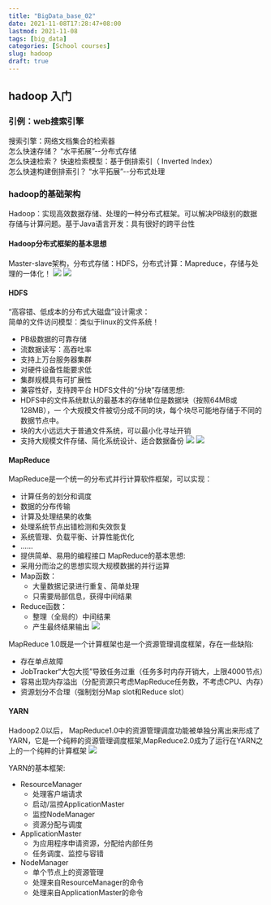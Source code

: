 ```yaml
---
title: "BigData_base_02"
date: 2021-11-08T17:28:47+08:00
lastmod: 2021-11-08
tags: [big_data]
categories: [School courses]
slug: hadoop
draft: true
---
```

## hadoop 入门
### 引例：web搜索引擎
搜索引擎：网络文档集合的检索器   
怎么快速存储？  “水平拓展”--分布式存储    
怎么快速检索？   快速检索模型：基于倒排索引（ Inverted Index）  
怎么快速构建倒排索引？   “水平拓展”--分布式处理
### hadoop的基础架构
Hadoop：实现高效数据存储、处理的一种分布式框架。可以解决PB级别的数据存储与计算问题。基于Java语言开发：具有很好的跨平台性
#### Hadoop分布式框架的基本思想
Master-slave架构，分布式存储：HDFS，分布式计算：Mapreduce，存储与处理的一体化！
![](https://raw.githubusercontent.com/QizhengZou/Drawing_bed/main/20211108185129.png)
![](https://raw.githubusercontent.com/QizhengZou/Drawing_bed/main/20211108185218.png)

#### HDFS    
“高容错、低成本的分布式大磁盘”设计需求：    
简单的文件访问模型：类似于linux的文件系统！
* PB级数据的可靠存储
* 流数据读写：高吞吐率
* 支持上万台服务器集群
* 对硬件设备性能要求低
* 集群规模具有可扩展性
* 兼容性好，支持跨平台
HDFS文件的“分块”存储思想:    
* HDFS中的文件系统默认的最基本的存储单位是数据块（按照64MB或128MB），一
个大规模文件被切分成不同的块，每个块尽可能地存储于不同的数据节点中。
* 块的大小远远大于普通文件系统，可以最小化寻址开销
* 支持大规模文件存储、简化系统设计、适合数据备份
![](https://raw.githubusercontent.com/QizhengZou/Drawing_bed/main/20211108190014.png)
![](https://raw.githubusercontent.com/QizhengZou/Drawing_bed/main/20211108192232.png)

#### MapReduce    
MapReduce是一个统一的分布式并行计算软件框架，可以实现：
* 计算任务的划分和调度
* 数据的分布传输
* 计算及处理结果的收集
* 处理系统节点出错检测和失效恢复
* 系统管理、负载平衡、计算性能优化
* ……
* 提供简单、易用的编程接口
MapReduce的基本思想:   
* 采用分而治之的思想实现大规模数据的并行运算
* Map函数：
    * 大量数据记录进行重复、简单处理
    * 只需要局部信息，获得中间结果
* Reduce函数：
    * 整理（全局的）中间结果
    * 产生最终结果输出
![](https://raw.githubusercontent.com/QizhengZou/Drawing_bed/main/20211108190837.png)

MapReduce 1.0既是一个计算框架也是一个资源管理调度框架，存在一些缺陷:    
* 存在单点故障
* JobTracker“大包大揽”导致任务过重（任务多时内存开销大，上限4000节点）
* 容易出现内存溢出（分配资源只考虑MapReduce任务数，不考虑CPU、内存）
* 资源划分不合理（强制划分Map slot和Reduce slot）
#### YARN
Hadoop2.0以后， MapReduce1.0中的资源管理调度功能被单独分离出来形成了YARN，它是一个纯粹的资源管理调度框架,MapReduce2.0成为了运行在YARN之上的一个纯粹的计算框架
![](https://raw.githubusercontent.com/QizhengZou/Drawing_bed/main/20211108185129.png)

YARN的基本框架:    
* ResourceManager
    * 处理客户端请求
    * 启动/监控ApplicationMaster
    * 监控NodeManager
    * 资源分配与调度
* ApplicationMaster
    * 为应用程序申请资源，分配给内部任务
    * 任务调度、监控与容错
* NodeManager
    * 单个节点上的资源管理
    * 处理来自ResourceManager的命令
    * 处理来自ApplicationMaster的命令


